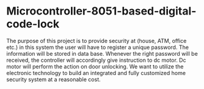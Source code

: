 # Microcontroller-8051-based-digital-code-lock
The purpose of this project is to provide security at (house, ATM, office etc.) in this system the user will have to register a unique password. The information will be stored in data base. Whenever the right password will be received, the controller will accordingly give instruction to dc motor. Dc motor will perform the action on door unlocking.  We want to utilize the electronic technology to build an integrated and fully customized home security system at a reasonable cost.

